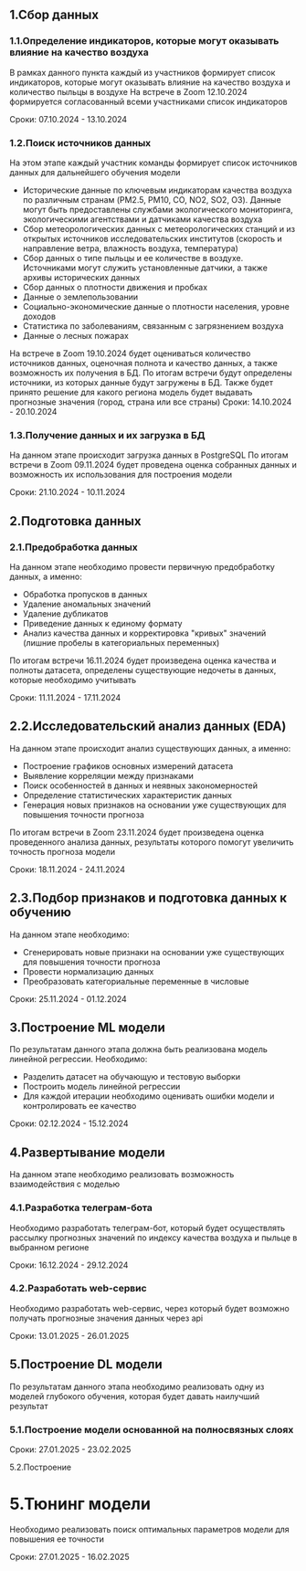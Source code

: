 ## 1.Сбор данных
### 1.1.Определение индикаторов, которые могут оказывать влияние на качество воздуха
В рамках данного пункта каждый из участников формирует список индикаторов, которые могут оказывать влияние на качество воздуха и количество пыльцы в воздухе
На встрече в Zoom 12.10.2024 формируется согласованный всеми участниками список индикаторов

Сроки: 07.10.2024 - 13.10.2024
  
### 1.2.Поиск источников данных
На этом этапе каждый участник команды формирует список источников данных для дальнейшего обучения модели
* Исторические данные по ключевым индикаторам качества воздуха по различным странам (PM2.5, PM10, CO, NO2, SO2, O3). Данные могут быть предоставлены службами экологического мониторинга, экологическими агентствами и датчиками качества воздуха
* Сбор метеорологических данных с метеорологических станций и из открытых источников исследовательских институтов (скорость и направление ветра, влажность воздуха, температура)
* Сбор данных о типе пыльцы и ее количестве в воздухе. Источниками могут служить установленные датчики, а также архивы исторических данных
* Сбор данных о плотности движения и пробках
* Данные о землепользовании
* Социально-экономические данные о плотности населения, уровне доходов
* Статистика по заболеваниям, связанным с загрязнением воздуха
* Данные о лесных пожарах

На встрече в Zoom 19.10.2024 будет оцениваться количество источников данных, оценочная полнота и качество данных, а также возможность их получения в БД. По итогам встречи будут определены источники, из которых данные будут загружены в БД. Также будет принято решение для какого региона модель будет выдавать прогнозные значения (город, страна или все страны)
Сроки: 14.10.2024 - 20.10.2024

### 1.3.Получение данных и их загрузка в БД
На данном этапе происходит загрузка данных в PostgreSQL
По итогам встречи в Zoom 09.11.2024 будет проведена оценка собранных данных и возможность их использования для построения модели

Сроки: 21.10.2024 - 10.11.2024

## 2.Подготовка данных
### 2.1.Предобработка данных
На данном этапе необходимо провести первичную предобработку данных, а именно:
* Обработка пропусков в данных
* Удаление аномальных значений
* Удаление дубликатов
* Приведение данных к единому формату
* Анализ качества данных и корректировка "кривых" значений (лишние пробелы в категориальных переменных)

По итогам встречи 16.11.2024 будет произведена оценка качества и полноты датасета, определены существующие недочеты в данных, которые необходимо учитывать

Сроки: 11.11.2024 - 17.11.2024

## 2.2.Исследовательский анализ данных (EDA)
На данном этапе происходит анализ существующих данных, а именно: 
* Построение графиков основных измерений датасета
* Выявление корреляции между признаками
* Поиск особенностей в данных и неявных закономерностей
* Определение статистических характеристик данных
* Генерация новых признаков на основании уже существующих для повышения точности прогноза

По итогам встречи в Zoom 23.11.2024 будет произведена оценка проведенного анализа данных, результаты которого помогут увеличить точность прогноза модели

Сроки: 18.11.2024 - 24.11.2024

## 2.3.Подбор признаков и подготовка данных к обучению
На данном этапе необходимо:
* Сгенерировать новые признаки на основании уже существующих для повышения точности прогноза
* Провести нормализацию данных
* Преобразовать категориальные переменные в числовые

Сроки: 25.11.2024 - 01.12.2024

## 3.Построение ML модели
По результатам данного этапа должна быть реализована модель линейной регрессии. Необходимо:
* Разделить датасет на обучающую и тестовую выборки
* Построить модель линейной регрессии
* Для каждой итерации необходимо оценивать ошибки модели и контролировать ее качество

Сроки: 02.12.2024 - 15.12.2024

## 4.Развертывание модели
На данном этапе необходимо реализовать возможность взаимодействия с моделью

### 4.1.Разработка телеграм-бота
Необходимо разработать телеграм-бот, который будет осуществлять рассылку прогнозных значений по индексу качества воздуха и пыльце в выбранном регионе

Сроки: 16.12.2024 - 29.12.2024

### 4.2.Разработать web-сервис
Необходимо разработать web-сервис, через который будет возможно получать прогнозные значения данных через api

Сроки: 13.01.2025 - 26.01.2025

## 5.Построение DL модели
По результатам данного этапа необходимо реализовать одну из моделей глубокого обучения, которая будет давать наилучший результат

### 5.1.Построение модели основанной на полносвязных слоях

Сроки: 27.01.2025 - 23.02.2025

5.2.Построение 

# 5.Тюнинг модели
Необходимо реализовать поиск оптимальных параметров модели для повышения ее точности

Сроки: 27.01.2025 - 16.02.2025




